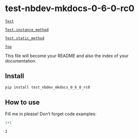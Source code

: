 # test-nbdev-mkdocs-0-6-0-rc0

<!-- WARNING: THIS FILE WAS AUTOGENERATED! DO NOT EDIT! -->

[`Test`](https://harishmohanraj.github.io/test-nbdev-mkdocs-0-6-0-rc0/latest/api/test_nbdev_mkdocs_0_6_0_rc0/core/Test/#test_nbdev_mkdocs_0_6_0_rc0.core.Test)

[`Test.instance_method`](https://harishmohanraj.github.io/test-nbdev-mkdocs-0-6-0-rc0/latest/api/test_nbdev_mkdocs_0_6_0_rc0/core/Test/#test_nbdev_mkdocs_0_6_0_rc0.core.Test.instance_method)

[`Test.static_method`](https://harishmohanraj.github.io/test-nbdev-mkdocs-0-6-0-rc0/latest/api/test_nbdev_mkdocs_0_6_0_rc0/core/Test/#test_nbdev_mkdocs_0_6_0_rc0.core.Test.static_method)

[`foo`](https://harishmohanraj.github.io/test-nbdev-mkdocs-0-6-0-rc0/latest/api/test_nbdev_mkdocs_0_6_0_rc0/core/foo/#test_nbdev_mkdocs_0_6_0_rc0.core.foo)

This file will become your README and also the index of your
documentation.

## Install

``` sh
pip install test_nbdev_mkdocs_0_6_0_rc0
```

## How to use

Fill me in please! Don’t forget code examples:

``` python
1+1
```

    2
